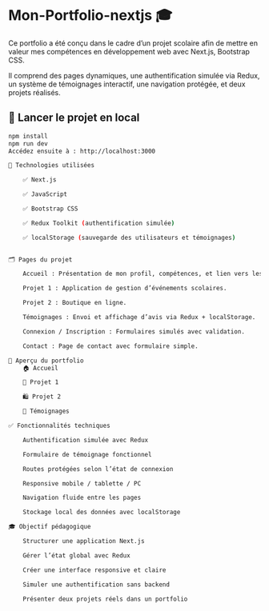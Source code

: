 # Mon-Portfolio-nextjs 🎓

Ce portfolio a été conçu dans le cadre d’un projet scolaire afin de mettre en valeur mes compétences en développement web avec Next.js, Bootstrap CSS.

Il comprend des pages dynamiques, une authentification simulée via Redux, un système de témoignages interactif, une navigation protégée, et deux projets réalisés.


## 🚀 Lancer le projet en local

```bash
npm install
npm run dev
Accédez ensuite à : http://localhost:3000

🧠 Technologies utilisées

    ✅ Next.js

    ✅ JavaScript

    ✅ Bootstrap CSS

    ✅ Redux Toolkit (authentification simulée)

    ✅ localStorage (sauvegarde des utilisateurs et témoignages)

    
🗂️ Pages du projet

    Accueil : Présentation de mon profil, compétences, et lien vers les projets.

    Projet 1 : Application de gestion d’événements scolaires.

    Projet 2 : Boutique en ligne.

    Témoignages : Envoi et affichage d’avis via Redux + localStorage.

    Connexion / Inscription : Formulaires simulés avec validation.

    Contact : Page de contact avec formulaire simple.

📸 Aperçu du portfolio
    🏠 Accueil

    📁 Projet 1

    🛍️ Projet 2

    💬 Témoignages

✅ Fonctionnalités techniques

    Authentification simulée avec Redux

    Formulaire de témoignage fonctionnel

    Routes protégées selon l’état de connexion

    Responsive mobile / tablette / PC

    Navigation fluide entre les pages

    Stockage local des données avec localStorage

🎓 Objectif pédagogique

    Structurer une application Next.js

    Gérer l’état global avec Redux

    Créer une interface responsive et claire

    Simuler une authentification sans backend

    Présenter deux projets réels dans un portfolio